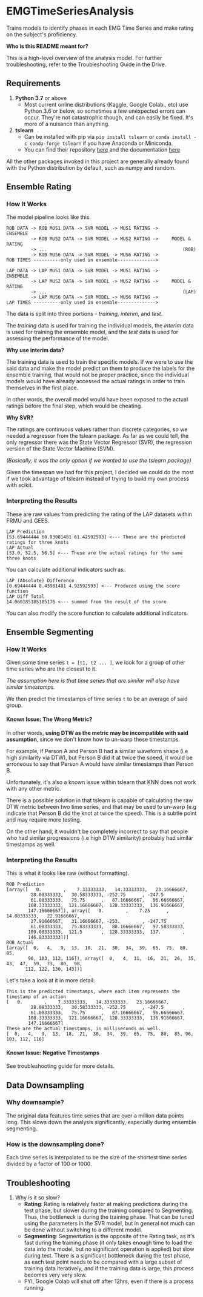 # EMGTimeSeriesAnalysis
Trains models to identify phases in each EMG Time Series and make rating on the subject's proficiency.

**Who is this README meant for?**

This is a high-level overview of the analysis model.
For further troubleshooting, refer to the Troubleshooting Guide in the Drive.

## Requirements
1. **Python 3.7** or above
    + Most current online distributions (Kaggle, Google Colab., etc) use Python 3.6 or below,
    so sometimes a few unexpected errors can occur.
    They're not catastrophic though, and can easily be fixed.
    It's more of a nuisance than anything.
2. **tslearn**
    + Can be installed with pip via `pip install tslearn` or
    `conda install -c conda-forge tslearn` if you have Anaconda or Miniconda.
    + You can find their repository [here](https://github.com/rtavenar/tslearn)
    and the documentation [here](https://tslearn.readthedocs.io/en/latest/)

All the other packages invoked in this project are generally
already found with the Python distribution by default,
such as numpy and random.

## Ensemble Rating
### How It Works
The model pipeline looks like this.
```
ROB DATA -> ROB MUS1 DATA -> SVR MODEL -> MUS1 RATING ->       ENSEMBLE
         -> ROB MUS2 DATA -> SVR MODEL -> MUS2 RATING ->     MODEL & RATING
         -> ...                                                  (ROB)
         -> ROB MUS6 DATA -> SVR MODEL -> MUS6 RATING ->
ROB TIMES ----------only used in ensemble-------------->

LAP DATA -> LAP MUS1 DATA -> SVR MODEL -> MUS1 RATING ->       ENSEMBLE
         -> LAP MUS2 DATA -> SVR MODEL -> MUS2 RATING ->     MODEL & RATING
         -> ...                                                  (LAP)
         -> LAP MUS6 DATA -> SVR MODEL -> MUS6 RATING ->
LAP TIMES ----------only used in ensemble-------------->
```
The data is split into three portions - *training, interim*, and *test*.

The *training* data is used for training the individual models,
the *interim* data is used for training the ensemble model,
and the *test* data is used for assessing the performance of the model.

**Why use interim data?**

The training data is used to train the specific models.
If we were to use the said data
and make the model predict on them to produce the labels for the ensemble training,
that would not be proper practice,
since the individual models would have already
accessed the actual ratings in order to train themselves in the first place.


In other words, the overall model would have been exposed to
the actual ratings before the final step, which would be cheating.

**Why SVR?**

The ratings are continuous values rather than discrete categories,
so we needed a regressor from the tslearn package.
As far as we could tell, the only regressor there was the State Vector Regressor (SVR),
the regression version of the State Vector Machine (SVM).

*(Basically, it was the only option if we wanted to use the tslearn package)*

Given the timespan we had for this project,
I decided we could do the most if we took advantage of tslearn
instead of trying to build my own process with scikit.

### Interpreting the Results
These are raw values from predicting
the rating of the LAP datasets within FRMU and GEES.
```
LAP Prediction
[53.69444444 60.93981481 61.42592593] <--- These are the predicted ratings for three knots
LAP Actual
[53.0, 52.5, 56.5] <--- These are the actual ratings for the same three knots
```
You can calculate additional indicators such as:
```
LAP (Absolute) Difference
[0.69444444 8.43981481 4.92592593] <--- Produced using the score function
LAP Diff Total
14.060185185185176 <--- summed from the result of the score
```
You can also modify the score function to calculate additional indicators.

## Ensemble Segmenting
### How It Works
Given some time series `t = [t1, t2 ... ]`, we look for a group of other time series
who are the closest to it.

*The assumption here is that time series that are similar
will also have similar timestamps.*

We then predict the timestamps of time series `t` to be an average of said group.

#### Known Issue: The Wrong Metric?
In other words, **using DTW as the metric may be incompatible with said assumption**,
since we don't know how to un-warp these timestamps.

For example, if Person A and Person B had a similar waveform shape
(i.e high similarity via DTW),
but Person B did it at twice the speed,
it would be erroneous to say that Person A would have similar timestamps than Person B.

Unfortunately, it's also a known issue within tslearn that KNN
does not work with any other metric.

There is a possible solution in that tslearn is capable of calculating the raw DTW metric between two time series,
and that may be used to un-warp (e.g indicate that Person B did the knot at twice the speed).
This is a subtle point and may require more testing.

On the other hand, it wouldn't be completely incorrect to say that
people who had similar progressions (i.e high DTW similarity)
probably had similar timestamps as well.

### Interpreting the Results
This is what it looks like raw (without formatting).
```
ROB Prediction
[array([   0.        ,    7.33333333,   14.33333333,   23.16666667,
         28.08333333,   30.58333333, -252.75      , -247.5       ,
         61.08333333,   75.75      ,   87.16666667,   96.66666667,
        108.33333333,  121.16666667,  128.33333333,  136.91666667,
        147.16666667]), array([   0.        ,    7.25      ,   14.08333333,   22.91666667,
         27.91666667,   31.16666667, -253.        , -247.75      ,
         61.08333333,   75.83333333,   88.16666667,   97.58333333,
        109.08333333,  121.5       ,  128.33333333,  137.        ,
        146.83333333])]
ROB Actual
[array([  0,   4,   9,  13,  18,  21,  30,  34,  39,  65,  75,  80,  85,
        96, 103, 112, 116]), array([  0,   4,  11,  16,  21,  26,  35,  43,  47,  59,  73,  80,  98,
       112, 122, 130, 143])]
```
Let's take a look at it in more detail:
```
This is the predicted timestamps, where each item represents the timestamp of an action
[   0.        ,    7.33333333,   14.33333333,   23.16666667,
         28.08333333,   30.58333333, -252.75      , -247.5       ,
         61.08333333,   75.75      ,   87.16666667,   96.66666667,
        108.33333333,  121.16666667,  128.33333333,  136.91666667,
        147.16666667]
These are the actual timestamps, in milliseconds as well.
[  0,   4,   9,  13,  18,  21,  30,  34,  39,  65,  75,  80,  85, 96, 103, 112, 116]
```

#### Known Issue: Negative Timestamps
See troubleshooting guide for more details.

## Data Downsampling
### Why downsample?
The original data features time series that are over a million data points long.
This slows down the analysis significantly, especially during ensemble segmenting.

### How is the downsampling done?
Each time series is interpolated to be the size of the shortest time series
divided by a factor of 100 or 1000.

## Troubleshooting
1. Why is it so slow?
    + **Rating**:
    Rating is relatively faster at making predictions during the test phase,
     but slower during the training compared to Segmenting.
     Thus, the bottleneck is during the training phase.
     That can be tuned using the parameters in the SVR model,
     but in general not much can be done without switching to a different model.
    + **Segmenting**:
    Segmentation is the opposite of the Rating task, as it's fast during the training phase
    (it only takes enough time to load the data into the model,
    but no significant operation is applied) but slow during test.
    There is a significant bottleneck during the test phase, as each test point
    needs to be compared with a large subset of training data iteratively,
    and if the training data is large, this process becomes very very slow.
    + FYI, Google Colab will shut off after 12hrs, even if there is a process running.